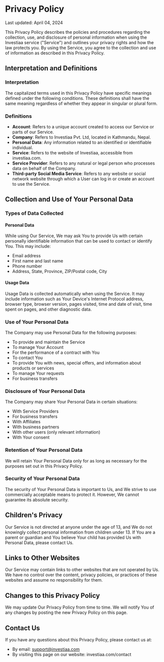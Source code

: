 # Privacy Policy

Last updated: April 04, 2024

This Privacy Policy describes the policies and procedures regarding the collection, use, and disclosure of personal information when using the Investiaa service ("Service") and outlines your privacy rights and how the law protects you. By using the Service, you agree to the collection and use of information as described in this Privacy Policy.

## Interpretation and Definitions

### Interpretation

The capitalized terms used in this Privacy Policy have specific meanings defined under the following conditions. These definitions shall have the same meaning regardless of whether they appear in singular or plural form.

### Definitions

- **Account**: Refers to a unique account created to access our Service or parts of our Service.
- **Company**: Refers to Investiaa Pvt. Ltd, located in Kathmandu, Nepal.
- **Personal Data**: Any information related to an identified or identifiable individual.
- **Service**: Refers to the website of Investiaa, accessible from investiaa.com.
- **Service Provider**: Refers to any natural or legal person who processes data on behalf of the Company.
- **Third-party Social Media Service**: Refers to any website or social network website through which a User can log in or create an account to use the Service.

## Collection and Use of Your Personal Data

### Types of Data Collected

#### Personal Data

While using Our Service, We may ask You to provide Us with certain personally identifiable information that can be used to contact or identify You. This may include:

- Email address
- First name and last name
- Phone number
- Address, State, Province, ZIP/Postal code, City

#### Usage Data

Usage Data is collected automatically when using the Service. It may include information such as Your Device's Internet Protocol address, browser type, browser version, pages visited, time and date of visit, time spent on pages, and other diagnostic data.

### Use of Your Personal Data

The Company may use Personal Data for the following purposes:

- To provide and maintain the Service
- To manage Your Account
- For the performance of a contract with You
- To contact You
- To provide You with news, special offers, and information about products or services
- To manage Your requests
- For business transfers

### Disclosure of Your Personal Data

The Company may share Your Personal Data in certain situations:

- With Service Providers
- For business transfers
- With Affiliates
- With business partners
- With other users (only relevant information)
- With Your consent

### Retention of Your Personal Data

We will retain Your Personal Data only for as long as necessary for the purposes set out in this Privacy Policy.

### Security of Your Personal Data

The security of Your Personal Data is important to Us, and We strive to use commercially acceptable means to protect it. However, We cannot guarantee its absolute security.

## Children's Privacy

Our Service is not directed at anyone under the age of 13, and We do not knowingly collect personal information from children under 13. If You are a parent or guardian and You believe Your child has provided Us with Personal Data, please contact Us.

## Links to Other Websites

Our Service may contain links to other websites that are not operated by Us. We have no control over the content, privacy policies, or practices of these websites and assume no responsibility for them.

## Changes to this Privacy Policy

We may update Our Privacy Policy from time to time. We will notify You of any changes by posting the new Privacy Policy on this page.

## Contact Us

If you have any questions about this Privacy Policy, please contact us at:

- By email: support@investiaa.com
- By visiting this page on our website: investiaa.com/contact

